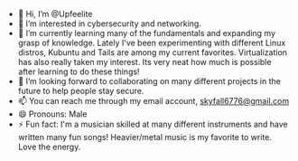 - 👋 Hi, I’m @Upfeelite
- 👀 I’m interested in cybersecurity and networking.
- 🌱 I’m currently learning many of the fundamentals and expanding my grasp of knowledge. Lately I've been experimenting with different Linux distros, Kubuntu and Tails are among my current favorites. Virtualization has also really taken my interest. Its very neat how much is possible after learning to do these things!
- 💞️ I’m looking forward to collaborating on many different projects in the future to help people stay secure.
- 📫 You can reach me through my email account, skyfall6776@gmail.com
- 😄 Pronouns: Male
- ⚡ Fun fact: I'm a musician skilled at many different instruments and have written many fun songs! Heavier/metal music is my favorite to write. Love the energy.
